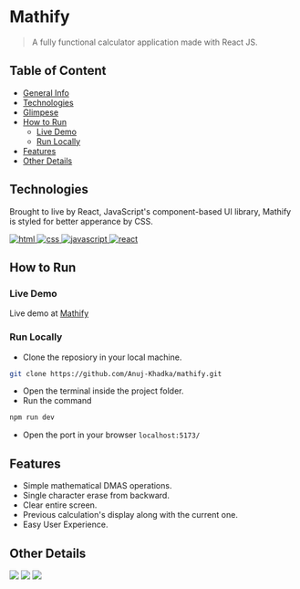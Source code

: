 # Mathify
> A fully functional calculator application made with React JS.

## Table of Content 
- [General Info](#general-info)
- [Technologies](#technologies)
- [Glimpese](#glimpse)
- [How to Run](#how-to-run)
    - [Live Demo](#live-demo)
    - [Run Locally](#run-locally)
- [Features](#features)
- [Other Details](#other-details)

## Technologies
Brought to live by React, JavaScript's component-based UI library, Mathify is styled for better apperance by CSS.
<p>
    <a href="https://pytorch.org/" target="_blank" rel="noreferrer">
        <img src="https://img.shields.io/badge/HTML-e34c26?style=for-the-badge&logo=HTML&logoColor=white" alt="html"/>
    </a>
    <a href="https://www.python.org" target="_blank" rel="noreferrer">
        <img src="https://img.shields.io/badge/CSS-264de4?style=for-the-badge&logo=CSS&logoColor=blue"
            alt="css" />
    </a>
    <a href="https://pytorch.org/" target="_blank" rel="noreferrer">
        <img src="https://img.shields.io/badge/JavaScript-F0DB4F?style=for-the-badge&logo=JavaScript&logoColor=white" alt="javascript"/>
    </a>
    <a href="https://www.python.org" target="_blank" rel="noreferrer">
        <img src="https://img.shields.io/badge/React-61DBFB?style=for-the-badge&logo=React&logoColor=blue"
            alt="react" />
    </a>
</p>

## How to Run
### Live Demo
Live demo at <a href="https://themathify.netlify.app/">Mathify</a>

### Run Locally
- Clone the reposiory in your local machine.
```bash
git clone https://github.com/Anuj-Khadka/mathify.git
```
- Open the terminal inside the project folder.
- Run the command
```bash
npm run dev
```
- Open the port in your browser `localhost:5173/` <br/>

## Features
- Simple mathematical DMAS operations.
- Single character erase from backward.
- Clear entire screen.
- Previous calculation's display along with the current one.
- Easy User Experience.

## Other Details
 <p align="left">
    <img src="https://img.shields.io/github/contributors/anuj-khadka/Mathify?style=for-the-badge" />
    <img src="https://img.shields.io/github/commit-activity/t/Anuj-Khadka/Mathify?style=for-the-badge" />
    <img src="https://img.shields.io/github/forks/anuj-khadka/Mathify?style=for-the-badge" />
  <!--  <img src="https://img.shields.io/github/issues/anuj-khadka/Mathify?style=for-the-badge" />
    <img src="https://img.shields.io/github/issues-pr-closed/anuj-khadka/Mathify?style=for-the-badge" />
    <img src="https://img.shields.io/github/commit-activity/w/anuj-khadka/Mathify?style=for-the-badge" />                                       -->                                                                        
</p>
